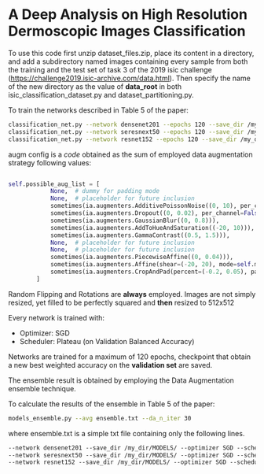 # A Deep Analysis on High Resolution Dermoscopic Images Classification

To use this code first unzip dataset_files.zip, place its content in a directory,
and add a subdirectory named images containing every sample from both the training 
and the test set of task 3 of the 2019 isic challenge (https://challenge2019.isic-archive.com/data.html).
Then specify the name of the new directory as the value of **data_root** in both 
isic_classification_dataset.py and dataset_partitioning.py.

To train the networks described in Table 5 of the paper:

``` bash
classification_net.py --network densenet201 --epochs 120 --save_dir /my_dir/MODELS/ --optimizer SGD --scheduler plateau --cutout_holes 0 0 1 2 3 --cutout_pad 20 50 100  --augm_config 16 --learning_rate 0.001 --size 512 --batch_size 8
classification_net.py --network seresnext50 --epochs 120 --save_dir /my_dir/MODELS/ --optimizer SGD --scheduler plateau --cutout_holes 0 0 1 2 3 --cutout_pad 20 50 100  --augm_config 84 --learning_rate 0.01 --size 512 --batch_size 12
classification_net.py --network resnet152 --epochs 120 --save_dir /my_dir/MODELS/ --optimizer SGD --scheduler plateau --cutout_holes 0 0 1 2 3 --cutout_pad 20 50 100  --augm_config 116 --learning_rate 0.001 --size 512 --batch_size 8
```

augm config is a *code* obtained as the sum of employed data augmentation strategy following values:

``` python

self.possible_aug_list = [
            None,  # dummy for padding mode                                                         # 1
            None,  # placeholder for future inclusion                                               # 2
            sometimes(ia.augmenters.AdditivePoissonNoise((0, 10), per_channel=True)),               # 4
            sometimes(ia.augmenters.Dropout((0, 0.02), per_channel=False)),                         # 8
            sometimes(ia.augmenters.GaussianBlur((0, 0.8))),                                        # 16
            sometimes(ia.augmenters.AddToHueAndSaturation((-20, 10))),                              # 32
            sometimes(ia.augmenters.GammaContrast((0.5, 1.5))),                                     # 64
            None,  # placeholder for future inclusion                                               # 128
            None,  # placeholder for future inclusion                                               # 256
            sometimes(ia.augmenters.PiecewiseAffine((0, 0.04))),                                    # 512
            sometimes(ia.augmenters.Affine(shear=(-20, 20), mode=self.mode)),                       # 1024
            sometimes(ia.augmenters.CropAndPad(percent=(-0.2, 0.05), pad_mode=self.mode))           # 2048
        ]

```
Random Flipping and Rotations are **always** employed. Images are not simply resized, yet filled to be 
perfectly squared and **then** resized to 512x512

Every network is trained with:
- Optimizer: SGD
- Scheduler: Plateau (on Validation Balanced Accuracy)

Networks are trained for a maximum of 120 epochs, checkpoint that obtain a new best weighted accuracy on the 
**validation set** are saved.

The ensemble result is obtained by employing the Data Augmentation ensemble technique.

To calculate the results of the ensemble in Table 5 of the paper:

``` bash
models_ensemble.py --avg ensemble.txt --da_n_iter 30
```

where ensemble.txt is a simple txt file containing only the following lines.

``` txt
--network densenet201 --save_dir /my_dir/MODELS/ --optimizer SGD --scheduler plateau --cutout_holes 0 0 1 2 3 --cutout_pad 20 50 100  --augm_config 16 --learning_rate 0.001 --size 512 --batch_size 8 --load_epoch *best saved epoch*
--network seresnext50 --save_dir /my_dir/MODELS/ --optimizer SGD --scheduler plateau --cutout_holes 0 0 1 2 3 --cutout_pad 20 50 100  --augm_config 84 --learning_rate 0.01 --size 512 --batch_size 12 --load_epoch *best saved epoch*
--network resnet152 --save_dir /my_dir/MODELS/ --optimizer SGD --scheduler plateau --cutout_holes 0 0 1 2 3 --cutout_pad 20 50 100  --augm_config 116 --learning_rate 0.001 --size 512 --batch_size 8 --load_epoch *best saved epoch*
```
